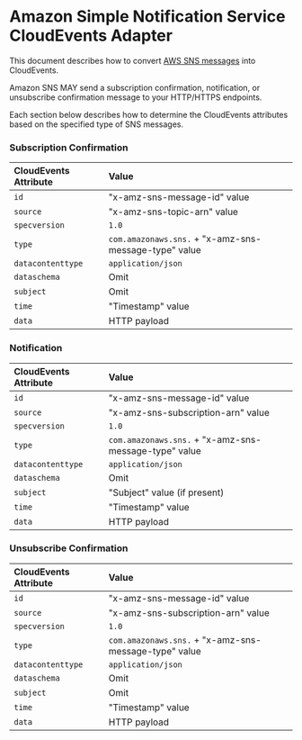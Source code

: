 # Amazon Simple Notification Service CloudEvents Adapter

This document describes how to convert
[AWS SNS messages][sns-messages]
into CloudEvents.

Amazon SNS MAY send a subscription confirmation, notification, or unsubscribe confirmation message to your HTTP/HTTPS endpoints.

Each section below describes how to determine the CloudEvents attributes
based on the specified type of SNS messages.

### Subscription Confirmation

| CloudEvents Attribute | Value                                           |
| :-------------------- | :---------------------------------------------- |
| `id`                  | "x-amz-sns-message-id" value |
| `source`              | "x-amz-sns-topic-arn" value |
| `specversion`         | `1.0`                                           |
| `type`                | `com.amazonaws.sns.` + "x-amz-sns-message-type" value    |
| `datacontenttype`     | `application/json`         |
| `dataschema`          | Omit                                            |
| `subject`             | Omit                        |
| `time`                | "Timestamp" value                               |
| `data`                | HTTP payload                                       |

### Notification

| CloudEvents Attribute | Value                                           |
| :-------------------- | :---------------------------------------------- |
| `id`                  | "x-amz-sns-message-id" value |
| `source`              | "x-amz-sns-subscription-arn" value |
| `specversion`         | `1.0`                                           |
| `type`                | `com.amazonaws.sns.` + "x-amz-sns-message-type" value    |
| `datacontenttype`     | `application/json`         |
| `dataschema`          | Omit                                            |
| `subject`             | "Subject" value (if present)                    |
| `time`                | "Timestamp" value                               |
| `data`                | HTTP payload                                       |

### Unsubscribe Confirmation

| CloudEvents Attribute | Value                                           |
| :-------------------- | :---------------------------------------------- |
| `id`                  | "x-amz-sns-message-id" value |
| `source`              | "x-amz-sns-subscription-arn" value |
| `specversion`         | `1.0`                                           |
| `type`                | `com.amazonaws.sns.` + "x-amz-sns-message-type" value    |
| `datacontenttype`     | `application/json`         |
| `dataschema`          | Omit                                            |
| `subject`             | Omit                    |
| `time`                | "Timestamp" value                               |
| `data`                | HTTP payload                                       |

[sns-messages]: https://docs.aws.amazon.com/sns/latest/dg/sns-message-and-json-formats.html